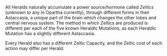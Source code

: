 All Heralds naturally accumulate a power source/hormone called *Zeltics* (unknown to any in Opartha currently), through different forms in their Astaccasia, a unique part of the brain which changes the other lobes and central nervous system. The method in which Zeltics are produced is different per each of the five known Heraldic Mutations, as each Heraldic Mutation has a slightly different Astaccasia.

Every Herald also has a different Zeltic Capacity, and the Zeltic cost of each action may differ per Herald.


	